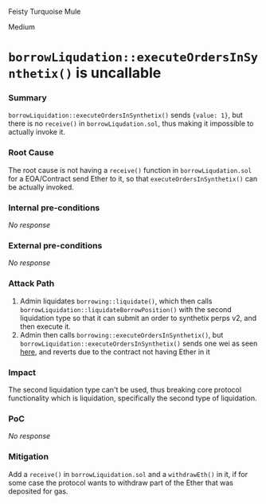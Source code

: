 Feisty Turquoise Mule

Medium

# `borrowLiqudation::executeOrdersInSynthetix()` is uncallable

### Summary

`borrowLiquidation::executeOrdersInSynthetix()` sends `{value: 1}`, but there is no `receive()` in `borrowLiqudation.sol`, thus making it impossible to actually invoke it.

### Root Cause

The root cause is not having a `receive()` function in `borrowLiqudation.sol` for a EOA/Contract send Ether to it, so that `executeOrdersInSynthetix()` can be actually invoked.

### Internal pre-conditions

_No response_

### External pre-conditions

_No response_

### Attack Path

1. Admin liquidates `borrowing::liquidate()`, which then calls `borrowLiquidation::liquidateBorrowPosition()` with the second liquidation type so that it can submit an order to synthetix perps v2, and then execute it.
2. Admin then calls `borrowing::executeOrdersInSynthetix()`, but `borrowLiquidation::executeOrdersInSynthetix()` sends one wei as seen [here](https://github.com/sherlock-audit/2024-11-autonomint/blob/main/Blockchain/Blockchian/contracts/Core_logic/borrowLiquidation.sol#L385), and reverts due to the contract not having Ether in it 

### Impact

The second liquidation type can't be used, thus breaking core protocol functionality which is liquidation, specifically the second type of liquidation.

### PoC

_No response_

### Mitigation

Add a `receive()` in `borrowLiquidation.sol` and a `withdrawEth()` in it, if for some case the protocol wants to withdraw part of the Ether that was deposited for gas.